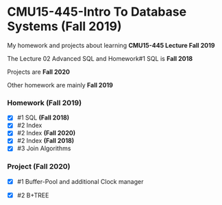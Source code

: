 # CMU15-445-Intro To Database Systems (Fall 2019)
My homework and projects about learning **CMU15-445 Lecture  Fall 2019**

The Lecture 02 Advanced SQL  and Homework#1 SQL is  **Fall 2018**

Projects are **Fall 2020**

Other homework are mainly **Fall 2019** 

### Homework (Fall 2019)

- [x] #1 SQL **(Fall 2018)**
- [x] #2 Index 
- [x] #2 Index **(Fall 2020)**
- [x] #2 Index **(Fall 2018)**
- [x] #3 Join Algorithms

### Project (Fall 2020)

- [x] #1 Buffer-Pool and additional Clock manager
- [x] #2 B+TREE

